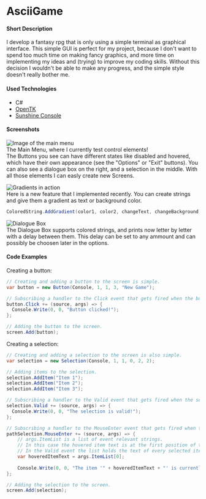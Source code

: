 # AsciiGame

#### Short Description
I develop a fantasy rpg that is only using a simple terminal as graphical interface.
This simple GUI is perfect for my project, because I don't want to spend too much time on making fancy graphics,
and more time on implementing my ideas and (trying) to improve my coding skills.
Without this decision I wouldn't be able to make any progress, and the simple style doesn't really bother me.

#### Used Technologies
* C#
* [OpenTK](https://github.com/opentk/opentk)
* [Sunshine Console](https://github.com/derrickcreamer/SunshineConsole)

#### Screenshots
![Image of the main menu](http://stoaser.bplaced.net/asciigame/MainMenu.png "Look at those buttons!")  
The Main Menu, where I currently test control elements!  
The Buttons you see can have different states like disabled and hovered,  
which have their own appearance (see the "Options" or "Exit" buttons).
You can also see a dialogue box on the right, and a selection in the middle.
With all those elements I can easly create new Screens.

![Gradients in action](http://stoaser.bplaced.net/asciigame/Gradients.png "Look at those gradients!")  
Here is a new feature that I implemented recently.
You can create strings and give them a gradient as text or background color.
```c#
ColoredString.AddGradient(color1, color2, changeText, changeBackground);
```

![Dialogue Box](http://stoaser.bplaced.net/asciigame/DialogueBox.gif "Taste the rainbow!")  
The Dialogue Box supports colored strings,
and prints now letter by letter with a delay between them.
This delay can be set to any ammount and can possibly be choosen later in the options.

#### Code Examples
Creating a button:
```c#
// Creating and adding a button to the screen is simple.
var button = new Button(Console, 1, 1, 3, "New Game");

// Subscribing a handler to the Click event that gets fired when the button is clicked.
button.Click += (source, args) => {
  Console.Write(0, 0, "Button clicked!");
};

// Adding the button to the screen.
screen.Add(button);
```
Creating a selection:
```c#
// Creating and adding a selection to the screen is also simple.
var selection = new Selection(Console, 1, 1, 0, 2, 2);

// Adding items to the selection.
selection.AddItem("Item 1");
selection.AddItem("Item 2");
selection.AddItem("Item 3");

// Subscribing a handler to the Valid event that gets fired when the selection is valid.
selection.Valid += (source, args) => {
  Console.Write(0, 0, "The selection is valid!");
};

// Subscribing a handler to the MouseEnter event that gets fired when the mouse hovers over a item.
pathSelection.MouseEnter += (source, args) => {
    // args.ItemList is a list of event relevant strings.
    // In this case the hovered item text is at the first position of the list.
    // In the Valid event the list holds the text of every selected item.
    var hoveredItemText = args.ItemList[0];
    
    Console.Write(0, 0, "The item '" + hoveredItemText + "' is currently hovered.");
};

// Adding the selection to the screen.
screen.Add(selection);
```
